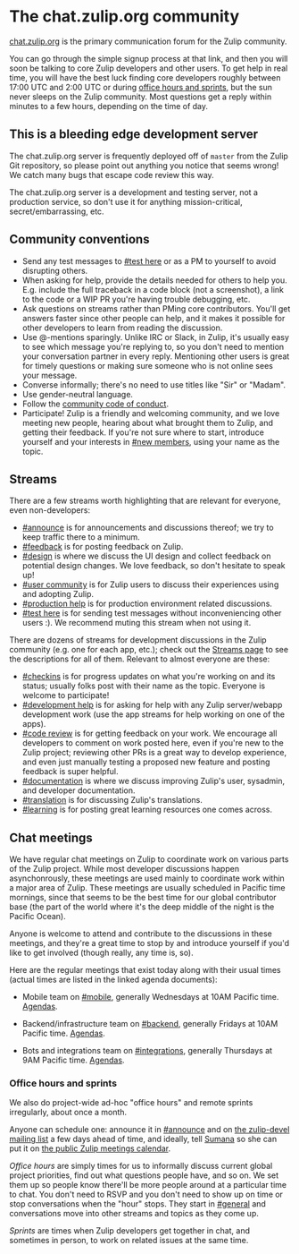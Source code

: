 # The chat.zulip.org community

[chat.zulip.org](https://chat.zulip.org/) is the primary communication
forum for the Zulip community.

You can go through the simple signup process at that link, and then
you will soon be talking to core Zulip developers and other users.  To
get help in real time, you will have the best luck finding core
developers roughly between 17:00 UTC and 2:00 UTC or during [office
hours and sprints](#office-hours-and-sprints), but the sun never
sleeps on the Zulip community.  Most questions get a reply within
minutes to a few hours, depending on the time of day.

## This is a bleeding edge development server

The chat.zulip.org server is frequently deployed off of `master` from
the Zulip Git repository, so please point out anything you notice that
seems wrong!  We catch many bugs that escape code review this way.

The chat.zulip.org server is a development and testing server, not a
production service, so don't use it for anything mission-critical,
secret/embarrassing, etc.

## Community conventions

* Send any test messages to
  [#test here](https://chat.zulip.org/#narrow/stream/test.20here) or
  as a PM to yourself to avoid disrupting others.
* When asking for help, provide the details needed for others to help
  you.  E.g. include the full traceback in a code block (not a
  screenshot), a link to the code or a WIP PR you're having trouble
  debugging, etc.
* Ask questions on streams rather than PMing core contributors.
  You'll get answers faster since other people can help, and it makes
  it possible for other developers to learn from reading the discussion.
* Use @-mentions sparingly.  Unlike IRC or Slack, in Zulip, it's
  usually easy to see which message you're replying to, so you don't
  need to mention your conversation partner in every reply.
  Mentioning other users is great for timely questions or making sure
  someone who is not online sees your message.
* Converse informally; there's no need to use titles like "Sir" or "Madam".
* Use gender-neutral language.
* Follow the [community code of conduct](code-of-conduct.html).
* Participate!  Zulip is a friendly and welcoming community, and we
  love meeting new people, hearing about what brought them to Zulip,
  and getting their feedback.  If you're not sure where to start,
  introduce yourself and your interests in
  [#new members](https://chat.zulip.org/#narrow/stream/new.20members),
  using your name as the topic.

## Streams

There are a few streams worth highlighting that are relevant for
everyone, even non-developers:

* [#announce](https://chat.zulip.org/#narrow/stream/announce) is for
  announcements and discussions thereof; we try to keep traffic there
  to a minimum.
* [#feedback](https://chat.zulip.org/#narrow/stream/feedback) is for
  posting feedback on Zulip.
* [#design](https://chat.zulip.org/#narrow/stream/design) is where we
  discuss the UI design and collect feedback on potential design
  changes.  We love feedback, so don't hesitate to speak up!
* [#user community](https://chat.zulip.org/#narrow/stream/user.20community) is
  for Zulip users to discuss their experiences using and adopting Zulip.
* [#production help](https://chat.zulip.org/#narrow/stream/production.20help)
  is for production environment related discussions.
* [#test here](https://chat.zulip.org/#narrow/stream/test.20here) is
  for sending test messages without inconveniencing other users :).
  We recommend muting this stream when not using it.

There are dozens of streams for development discussions in the Zulip
community (e.g. one for each app, etc.); check out the
[Streams page](https://chat.zulip.org/#streams/all) to see the
descriptions for all of them.  Relevant to almost everyone are these:

* [#checkins](https://chat.zulip.org/#narrow/stream/checkins) is for
  progress updates on what you're working on and its status; usually
  folks post with their name as the topic.  Everyone is welcome to
  participate!
* [#development help](https://chat.zulip.org/#narrow/stream/development.20help)
  is for asking for help with any Zulip server/webapp development work
  (use the app streams for help working on one of the apps).
* [#code review](https://chat.zulip.org/#narrow/stream/code.20review)
  is for getting feedback on your work.  We encourage all developers
  to comment on work posted here, even if you're new to the Zulip
  project; reviewing other PRs is a great way to develop experience,
  and even just manually testing a proposed new feature and posting
  feedback is super helpful.
* [#documentation](https://chat.zulip.org/#narrow/stream/documentation)
  is where we discuss improving Zulip's user, sysadmin, and developer
  documentation.
* [#translation](https://chat.zulip.org/#narrow/stream/translation) is
  for discussing Zulip's translations.
* [#learning](https://chat.zulip.org/#narrow/stream/learning) is for
  posting great learning resources one comes across.

## Chat meetings

We have regular chat meetings on Zulip to coordinate work on various
parts of the Zulip project.  While most developer discussions happen
asynchonrously, these meetings are used mainly to coordinate work
within a major area of Zulip.  These meetings are usually scheduled in
Pacific time mornings, since that seems to be the best time for our
global contributor base (the part of the world where it's the deep
middle of the night is the Pacific Ocean).

Anyone is welcome to attend and contribute to the discussions in these
meetings, and they're a great time to stop by and introduce yourself
if you'd like to get involved (though really, any time is, so).

Here are the regular meetings that exist today along with their usual
times (actual times are listed in the linked agenda documents):

* Mobile team on
[#mobile](https://chat.zulip.org/#narrow/stream/mobile), generally
Wednesdays at 10AM Pacific time.  [Agendas][mobile-agendas].

* Backend/infrastructure team on
[#backend](https://chat.zulip.org/#narrow/stream/backend), generally
Fridays at 10AM Pacific time.  [Agendas][infra-agendas].

* Bots and integrations team on
[#integrations](https://chat.zulip.org/#narrow/stream/integrations),
generally Thursdays at 9AM Pacific time.  [Agendas][bots-agendas].

[mobile-agendas]: https://paper.dropbox.com/doc/Zulip-mobile-agendas-nVdb9I7SDiom9hY8Zw8Ge
[infra-agendas]: https://paper.dropbox.com/doc/Zulip-infrastructure-team-agendas-kGyCvF2u2kLcZ1Hzyd9iD
[bots-agendas]: https://paper.dropbox.com/doc/Zulip-bots-and-integrations-agendas-3MR8NAL3fg4tIEpfb5jyx

### Office hours and sprints

We also do project-wide ad-hoc "office hours" and remote sprints
irregularly, about once a month.

Anyone can schedule one: announce it in
[#announce](https://chat.zulip.org/#narrow/stream/announce) and on
[the zulip-devel mailing list](https://groups.google.com/forum/#!forum/zulip-devel)
a few days ahead of time, and ideally, tell
[Sumana](https://chat.zulip.org/#narrow/sender/18-sh) so she can put
it on [the public Zulip meetings calendar][meetings-calendar].

*Office hours* are simply times for us to informally discuss current
global project priorities, find out what questions people have, and so
on. We set them up so people know there'll be more people around at a
particular time to chat. You don't need to RSVP and you don't need to
show up on time or stop conversations when the "hour" stops. They
start in [#general](https://chat.zulip.org/#narrow/stream/general) and
conversations move into other streams and topics as they come up.

*Sprints* are times when Zulip developers get together in chat, and
sometimes in person, to work on related issues at the same time.

[meetings-calendar]: https://calendar.google.com/calendar/embed?src=ktiduof4eoh47lmgcl2qunnc0o@group.calendar.google.com
